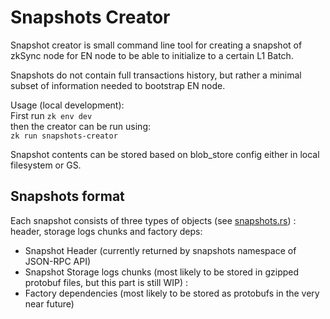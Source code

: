 # Snapshots Creator

Snapshot creator is small command line tool for creating a snapshot of zkSync node for EN node to be able to initialize
to a certain L1 Batch.

Snapshots do not contain full transactions history, but rather a minimal subset of information needed to bootstrap EN
node.

Usage (local development):\
First run `zk env dev` \
then the creator can be run using:  
`zk run snapshots-creator`

Snapshot contents can be stored based on blob_store config either in local filesystem or GS.

## Snapshots format

Each snapshot consists of three types of objects (see
[snapshots.rs](https://github.com/matter-labs/zksync-era/blob/main/core/lib/types/src/snapshots.rs)) : header, storage
logs chunks and factory deps:

- Snapshot Header (currently returned by snapshots namespace of JSON-RPC API)
- Snapshot Storage logs chunks (most likely to be stored in gzipped protobuf files, but this part is still WIP) :
- Factory dependencies (most likely to be stored as protobufs in the very near future)
